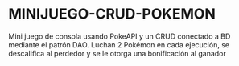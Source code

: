 # MINIJUEGO-CRUD-POKEMON
Mini juego de consola usando PokeAPI  y un CRUD conectado a BD mediante el patrón DAO. 
Luchan 2 Pokémon en cada ejecución, se descalifica al perdedor y se le otorga una bonificación al ganador
